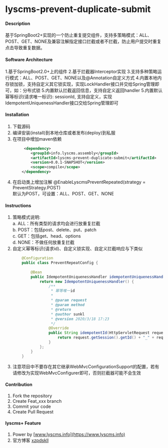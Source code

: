 # lyscms-prevent-duplicate-submit

#### Description
基于SpringBoot2+实现的一个防止重复提交组件，支持多策略模式：ALL、POST、GET、NONE及兼容注解指定接口拦截或者不拦截，防止用户提交时重复点击导致重复数据。

#### Software Architecture

1.基于SpringBoot2.0+上的组件
2.基于拦截器Interceptor实现
3.支持多种策略运行模式：ALL、POST、GET、NONE以及@Annotation自定义方式
4.内置本地内存锁加锁，支持自定义其它锁实现，实现LockHandler接口并交给Spring管理即可，如：分布式锁
5.内置默认拦截返回信息，支持自定义返回handler
5.内置默认幂等标识(请求唯一标识): sessionId, 支持自定义，实现IdempotentUniquenessHandler接口交给Spring管理即可

#### Installation

1.  下载源码
2.  编译安装(install)到本地仓库或者发布(deploy)到私服
3.  在项目中增加maven依赖
    ```xml
         <dependency>
            <groupId>info.lyscms.assembly</groupId>
            <artifactId>lyscms-prevent-duplicate-submit</artifactId>
            <version>0.0.1-SNAPSHOT</version>
            <scope>compile</scope>
        </dependency>
    ```
4.  在启动类上增加注解 @EnableLyscmsPreventRepeated(strategy = PreventStrategy.POST)   
    默认为POST，可设置：ALL、POST、GET、NONE
#### Instructions

1.  策略模式说明:  
    a.  ALL：所有类型的请求均会进行放重复拦截  
    b.  POST：包括post、delete、put、patch  
    c.  GET：包括get、head、options  
    d.  NONE：不做任何放重复拦截
2.  自定义幂等标识(请求id)、自定义锁实现、自定义拦截响应与下类似
    ```java
        @Configuration
        public class PreventRepeatConfig {
        
            @Bean
            public IdempotentUniquenessHandler idempotentUniquenessHandler() {
                return new IdempotentUniquenessHandler() {
                    /**
                     * 幂等唯一id
                     *
                     * @param request
                     * @param method
                     * @return
                     * @author sunkl
                     * @version 2020/3/18 17:23
                     */
                    @Override
                    public String idempotentId(HttpServletRequest request, HandlerMethod method) {
                        return request.getSession().getId() + "_" + request.getMethod() + "_" + request.getQueryString();
                    }
                };
            }
        }
    ```
3.  注意项目中不要存在其它继承WebMvcConfigurationSupport的配置，若有请修改为实现WebMvcConfigurer即可，否则拦截器可能不会生效

#### Contribution

1.  Fork the repository
2.  Create Feat_xxx branch
3.  Commit your code
4.  Create Pull Request


#### lyscms+ Feature

1.  Power by [www.lyscms.info](https://www.lyscms.info)
2.  官方博客 [xzpdskll](https://blog.csdn.net/xzpdskll)

